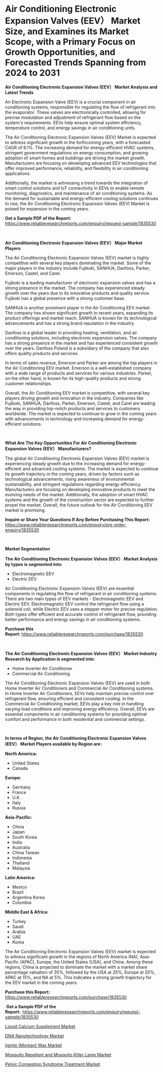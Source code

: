 <p><h1>Air Conditioning Electronic Expansion Valves (EEV） Market Size, and Examines its Market Scope, with a Primary Focus on Growth Opportunities, and Forecasted Trends Spanning from 2024 to 2031</h1></p><p><strong>Air Conditioning Electronic Expansion Valves (EEV） Market Analysis and Latest Trends</strong></p>
<p><p>An Electronic Expansion Valve (EEV) is a crucial component in air conditioning systems, responsible for regulating the flow of refrigerant into the evaporator. These valves are electronically controlled, allowing for precise modulation and adjustment of refrigerant flow based on the system's requirements. EEVs help ensure optimal system efficiency, temperature control, and energy savings in air conditioning units.</p><p>The Air Conditioning Electronic Expansion Valves (EEV) Market is expected to witness significant growth in the forthcoming years, with a forecasted CAGR of 9.1%. The increasing demand for energy-efficient HVAC systems, stringent government regulations on energy consumption, and growing adoption of smart homes and buildings are driving the market growth. Manufacturers are focusing on developing advanced EEV technologies that offer improved performance, reliability, and flexibility in air conditioning applications.</p><p>Additionally, the market is witnessing a trend towards the integration of smart control solutions and IoT connectivity in EEVs to enable remote monitoring, diagnostics, and maintenance of air conditioning systems. As the demand for sustainable and energy-efficient cooling solutions continues to rise, the Air Conditioning Electronic Expansion Valves (EEV) Market is poised for expansion in the coming years.</p></p>
<p><strong>Get a Sample PDF of the Report:&nbsp;</strong> <a href="https://www.reliableresearchreports.com/enquiry/request-sample/1835530">https://www.reliableresearchreports.com/enquiry/request-sample/1835530</a></p>
<p>&nbsp;</p>
<p><strong>Air Conditioning Electronic Expansion Valves (EEV） Major Market Players</strong></p>
<p><p>The Air Conditioning Electronic Expansion Valves (EEV) market is highly competitive with several key players dominating the market. Some of the major players in the industry include Fujikoki, SANHUA, Danfoss, Parker, Emerson, Castel, and Carel.</p><p>Fujikoki is a leading manufacturer of electronic expansion valves and has a strong presence in the market. The company has experienced steady growth over the years due to its innovative products and quality service. Fujikoki has a global presence with a strong customer base.</p><p>SANHUA is another prominent player in the Air Conditioning EEV market. The company has shown significant growth in recent years, expanding its product offerings and market reach. SANHUA is known for its technological advancements and has a strong brand reputation in the industry.</p><p>Danfoss is a global leader in providing heating, ventilation, and air conditioning solutions, including electronic expansion valves. The company has a strong presence in the market and has experienced consistent growth over the years. Danfoss Poland is a subsidiary of the company that also offers quality products and services.</p><p>In terms of sales revenue, Emerson and Parker are among the top players in the Air Conditioning EEV market. Emerson is a well-established company with a wide range of products and services for various industries. Parker, on the other hand, is known for its high-quality products and strong customer relationships.</p><p>Overall, the Air Conditioning EEV market is competitive, with several key players driving growth and innovation in the industry. Companies like Fujikoki, SANHUA, Danfoss, Parker, Emerson, Castel, and Carel are leading the way in providing top-notch products and services to customers worldwide. The market is expected to continue to grow in the coming years with advancements in technology and increasing demand for energy-efficient solutions.</p></p>
<p>&nbsp;</p>
<p><strong>What Are The Key Opportunities For Air Conditioning Electronic Expansion Valves (EEV） Manufacturers?</strong></p>
<p><p>The global Air Conditioning Electronic Expansion Valves (EEV) market is experiencing steady growth due to the increasing demand for energy-efficient and advanced cooling systems. The market is expected to continue its growth trajectory in the coming years, driven by factors such as technological advancements, rising awareness of environmental sustainability, and stringent regulations regarding energy efficiency. Manufacturers are focusing on developing innovative products to meet the evolving needs of the market. Additionally, the adoption of smart HVAC systems and the growth of the construction sector are expected to further propel the market. Overall, the future outlook for the Air Conditioning EEV market is promising.</p></p>
<p><strong>Inquire or Share Your Questions If Any Before Purchasing This Report:</strong> <a href="https://www.reliableresearchreports.com/enquiry/pre-order-enquiry/1835530">https://www.reliableresearchreports.com/enquiry/pre-order-enquiry/1835530</a></p>
<p>&nbsp;</p>
<p><strong>Market Segmentation</strong></p>
<p><strong>The Air Conditioning Electronic Expansion Valves (EEV） Market Analysis by types is segmented into:</strong></p>
<p><ul><li>Electromagnetic EEV</li><li>Electric EEV</li></ul></p>
<p><p>Air Conditioning Electronic Expansion Valves (EEV) are essential components in regulating the flow of refrigerant in air conditioning systems. There are two main types of EEV markets - Electromagnetic EEV and Electric EEV. Electromagnetic EEV control the refrigerant flow using a solenoid coil, while Electric EEV uses a stepper motor for precise regulation. Both types offer efficient and accurate control of refrigerant flow, providing better performance and energy savings in air conditioning systems.</p></p>
<p><strong>Purchase this Report:&nbsp;</strong><a href="https://www.reliableresearchreports.com/purchase/1835530">https://www.reliableresearchreports.com/purchase/1835530</a></p>
<p>&nbsp;</p>
<p><strong>The Air Conditioning Electronic Expansion Valves (EEV） Market Industry Research by Application is segmented into:</strong></p>
<p><ul><li>Home Inverter Air Conditioner</li><li>Commercial Air Conditioning</li></ul></p>
<p><p>The Air Conditioning Electronic Expansion Valves (EEV) are used in both Home Inverter Air Conditioners and Commercial Air Conditioning systems. In Home Inverter Air Conditioners, EEVs help maintain precise control over refrigerant flow, ensuring efficient and consistent cooling. In the Commercial Air Conditioning market, EEVs play a key role in handling varying load conditions and improving energy efficiency. Overall, EEVs are essential components in air conditioning systems for providing optimal comfort and performance in both residential and commercial settings.</p></p>
<p>&nbsp;</p>
<p><strong>In terms of Region, the Air Conditioning Electronic Expansion Valves (EEV） Market Players available by Region are:</strong></p>
<p>
    <p> <strong> North America: </strong>
        <ul>
            <li>United States</li>
            <li>Canada</li>
        </ul>
        </p> 
    <p> <strong> Europe: </strong>
        <ul>
            <li>Germany</li>
            <li>France</li>
            <li>U.K.</li>
            <li>Italy</li>
            <li>Russia</li>
        </ul>
        </p> 
    <p> <strong> Asia-Pacific: </strong>
        <ul>
            <li>China</li>
            <li>Japan</li>
            <li>South Korea</li>
            <li>India</li>
            <li>Australia</li>
            <li>China Taiwan</li>
            <li>Indonesia</li>
            <li>Thailand</li>
            <li>Malaysia</li>
        </ul>
        </p> 
    <p> <strong> Latin America: </strong>
        <ul>
            <li>Mexico</li>
            <li>Brazil</li>
            <li>Argentina Korea</li>
            <li>Colombia</li>
        </ul>
        </p> 
    <p> <strong> Middle East & Africa: </strong>
        <ul>
            <li>Turkey</li>
            <li>Saudi</li>
            <li>Arabia</li>
            <li>UAE</li>
            <li>Korea</li>
        </ul>
    </p>
    </p>
<p><p>The Air Conditioning Electronic Expansion Valves (EEV) market is expected to witness significant growth in the regions of North America (NA), Asia-Pacific (APAC), Europe, the United States (USA), and China. Among these regions, China is projected to dominate the market with a market share percentage valuation of 35%, followed by the USA at 25%, Europe at 20%, APAC at 15%, and NA at 5%. This indicates a strong growth trajectory for the EEV market in the coming years.</p></p>
<p><strong>Purchase this Report: </strong><a href="https://www.reliableresearchreports.com/purchase/1835530">https://www.reliableresearchreports.com/purchase/1835530</a></p>
<p>&nbsp;<strong>Get a Sample PDF of the Report:&nbsp;&nbsp;</strong><a href="https://www.reliableresearchreports.com/enquiry/request-sample/1835530">https://www.reliableresearchreports.com/enquiry/request-sample/1835530</a></p>
<p><strong></strong></p>
<p><p><a href="https://medium.com/@ruthfranklin11/liquid-calcium-supplement-nbsp-market-focuses-on-market-share-size-and-projected-forecast-till-150502b7a82d">Liquid Calcium Supplement Market</a></p><p><a href="https://medium.com/@madisonsimmons10/decoding-dna-nanotechnology-market-metrics-market-share-trends-and-growth-patterns-cc4afabd2f61">DNA Nanotechnology Market</a></p><p><a href="https://github.com/jerrycopelandthomaswsqd8q/Market-Research-Report-List-1/blob/main/lignite-montan-wax-market.md">lignite (Montan) Wax Market</a></p><p><a href="https://github.com/brenzgnarento/Market-Research-Report-List-1/blob/main/mosquito-repellent-and-mosquito-killer-lamp-market.md">Mosquito Repellent and Mosquito Killer Lamp Market</a></p><p><a href="https://medium.com/@ruthfranklin11/pelvic-congestion-syndrome-treatment-market-share-evolution-and-market-growth-trends-2024-2031-2b2f73576db3">Pelvic Congestion Syndrome Treatment Market</a></p></p>